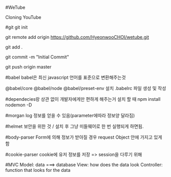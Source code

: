 #WeTube

Cloning YouTube

#git
git init

git remote add origin https://github.com/HyeonwooCHOI/wetube.git

git add .

git commit -m "Initial Commit"

git push origin master

#babel
babel은 최신 javascript 언어를 표준으로 변환해주는것

@babel/core @babel/node @babel/preset-env 설치
.babelrc 파일 생성 및 작성

#dependecies랑 상관 없이 개발자에게만 편하게 해주는거 설치 할 때
npm install nodemon -D

#morgan
log 정보를 얻을 수 있음(parameter에따라 정보양 달라짐)

#helmet
보안을 위한 것 / 설치 후 그냥 미들웨어로 한 번 실행되게 하면됨.

#body-parser
Form에 의해 정보가 받아질 경우 request Object 안에 가지고 있게 함

#cookie-parser
cookie에 유저 정보를 저장 => session을 다루기 위해

#MVC
Model: data ===> database
View: how does the data look
Controller: function that looks for the data

